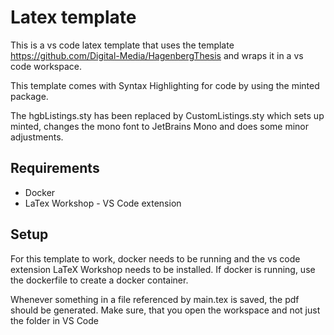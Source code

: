 # Latex template

This is a vs code latex template that uses the template https://github.com/Digital-Media/HagenbergThesis and wraps it in a vs code workspace.

This template comes with Syntax Highlighting for code by using the minted package.

The hgbListings.sty has been replaced by CustomListings.sty which sets up minted, changes the mono font to JetBrains Mono and does some minor adjustments.

## Requirements

* Docker
* LaTex Workshop - VS Code extension

## Setup

For this template to work, docker needs to be running and the vs code extension LaTeX Workshop needs to be installed.
If docker is running, use the dockerfile to create a docker container. 

Whenever something in a file referenced by main.tex is saved, the pdf should be generated. Make sure, that you open the workspace and not just the folder in VS Code
